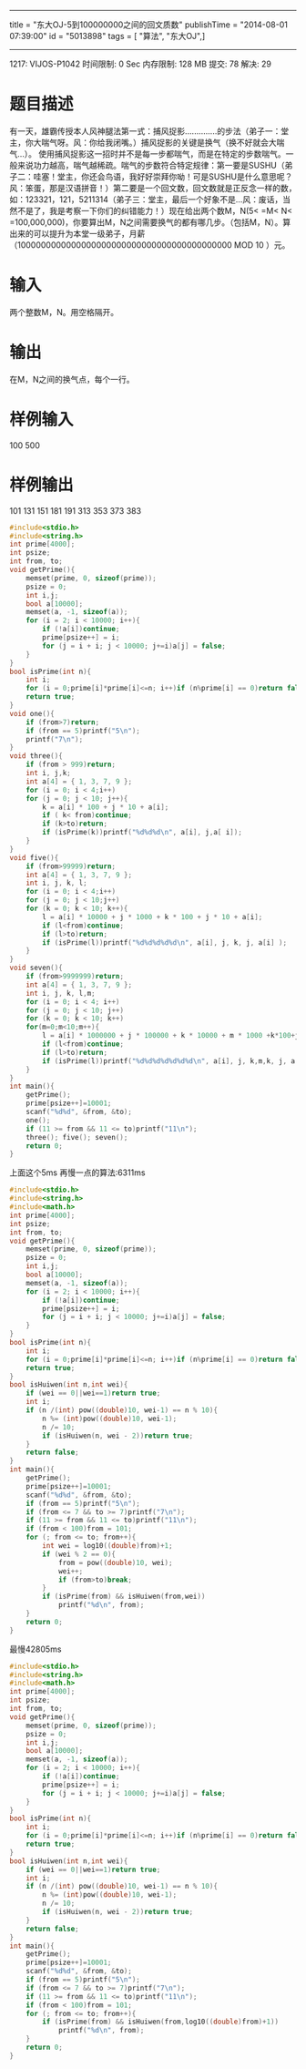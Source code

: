 ------------------
title = "东大OJ-5到100000000之间的回文质数"
publishTime = "2014-08-01 07:39:00"
id = "5013898"
tags = [ "算法", "东大OJ",]

--------------


1217: VIJOS-P1042
时间限制: 0 Sec  内存限制: 128 MB
提交: 78  解决: 29

# 题目描述
有一天，雄霸传授本人风神腿法第一式：捕风捉影..............的步法（弟子一：堂主，你大喘气呀。风：你给我闭嘴。）捕风捉影的关键是换气（换不好就会大喘气...）。         使用捕风捉影这一招时并不是每一步都喘气，而是在特定的步数喘气。一般来说功力越高，喘气越稀疏。喘气的步数符合特定规律：第一要是SUSHU（弟子二：哇塞！堂主，你还会鸟语，我好好崇拜你呦！可是SUSHU是什么意思呢？风：笨蛋，那是汉语拼音！）第二要是一个回文数，回文数就是正反念一样的数，如：123321，121，5211314（弟子三：堂主，最后一个好象不是...风：废话，当然不是了，我是考察一下你们的纠错能力！）现在给出两个数M，N(5< =M< N< =100,000,000)，你要算出M，N之间需要换气的都有哪几步。（包括M，N）。算出来的可以提升为本堂一级弟子，月薪（1000000000000000000000000000000000000000000  MOD  10  ）元。

# 输入
两个整数M，N。用空格隔开。
# 输出
在M，N之间的换气点，每个一行。

# 样例输入
100 500
# 样例输出
101
131
151
181
191
313
353
373
383

```cpp
#include<stdio.h>
#include<string.h>
int prime[4000];
int psize;
int from, to;
void getPrime(){
	memset(prime, 0, sizeof(prime));
	psize = 0;
	int i,j;
	bool a[10000];
	memset(a, -1, sizeof(a));
	for (i = 2; i < 10000; i++){
		if (!a[i])continue;
		prime[psize++] = i;
		for (j = i + i; j < 10000; j+=i)a[j] = false;
	}
}
bool isPrime(int n){
	int i;
	for (i = 0;prime[i]*prime[i]<=n; i++)if (n%prime[i] == 0)return false;
	return true;
}
void one(){
	if (from>7)return;
	if (from == 5)printf("5\n");
	printf("7\n");
}
void three(){
	if (from > 999)return;
	int i, j,k;
	int a[4] = { 1, 3, 7, 9 };
	for (i = 0; i < 4;i++)
	for (j = 0; j < 10; j++){
		k = a[i] * 100 + j * 10 + a[i];
		if ( k< from)continue;
		if (k>to)return;
		if (isPrime(k))printf("%d%d%d\n", a[i], j,a[ i]);
	}
}
void five(){
	if (from>99999)return;
	int a[4] = { 1, 3, 7, 9 };
	int i, j, k, l;
	for (i = 0; i < 4;i++)
	for (j = 0; j < 10;j++)
	for (k = 0; k < 10; k++){
		l = a[i] * 10000 + j * 1000 + k * 100 + j * 10 + a[i];
		if (l<from)continue;
		if (l>to)return;
		if (isPrime(l))printf("%d%d%d%d%d\n", a[i], j, k, j, a[i] );
	}
}
void seven(){
	if (from>9999999)return;
	int a[4] = { 1, 3, 7, 9 };
	int i, j, k, l,m;
	for (i = 0; i < 4; i++)
	for (j = 0; j < 10; j++)
	for (k = 0; k < 10; k++)
	for(m=0;m<10;m++){
		l = a[i] * 1000000 + j * 100000 + k * 10000 + m * 1000 +k*100+j*10+ a[i];
		if (l<from)continue;
		if (l>to)return;
		if (isPrime(l))printf("%d%d%d%d%d%d%d\n", a[i], j, k,m,k, j, a[i]);
	}
}
int main(){
	getPrime();
	prime[psize++]=10001;
	scanf("%d%d", &from, &to);
	one();
	if (11 >= from && 11 <= to)printf("11\n");
	three(); five(); seven();
	return 0;
}
```
上面这个5ms
再慢一点的算法:6311ms

```cpp
#include<stdio.h>
#include<string.h>
#include<math.h>
int prime[4000];
int psize;
int from, to;
void getPrime(){
	memset(prime, 0, sizeof(prime));
	psize = 0;
	int i,j;
	bool a[10000];
	memset(a, -1, sizeof(a));
	for (i = 2; i < 10000; i++){
		if (!a[i])continue;
		prime[psize++] = i;
		for (j = i + i; j < 10000; j+=i)a[j] = false;
	}
}
bool isPrime(int n){
	int i;
	for (i = 0;prime[i]*prime[i]<=n; i++)if (n%prime[i] == 0)return false;
	return true;
}
bool isHuiwen(int n,int wei){
	if (wei == 0||wei==1)return true;
	int i;
	if (n /(int) pow((double)10, wei-1) == n % 10){
		n %= (int)pow((double)10, wei-1);
		n /= 10;
		if (isHuiwen(n, wei - 2))return true;
	}
	return false;
}
int main(){
	getPrime();
	prime[psize++]=10001;
	scanf("%d%d", &from, &to);
	if (from == 5)printf("5\n");
	if (from <= 7 && to >= 7)printf("7\n");
	if (11 >= from && 11 <= to)printf("11\n");
	if (from < 100)from = 101;
	for (; from <= to; from++){
		int wei = log10((double)from)+1;
		if (wei % 2 == 0){
			from = pow((double)10, wei);
			wei++;
			if (from>to)break;
		}
		if (isPrime(from) && isHuiwen(from,wei))
			printf("%d\n", from);
	}
	return 0;
}
```

最慢42805ms
```cpp
#include<stdio.h>
#include<string.h>
#include<math.h>
int prime[4000];
int psize;
int from, to;
void getPrime(){
	memset(prime, 0, sizeof(prime));
	psize = 0;
	int i,j;
	bool a[10000];
	memset(a, -1, sizeof(a));
	for (i = 2; i < 10000; i++){
		if (!a[i])continue;
		prime[psize++] = i;
		for (j = i + i; j < 10000; j+=i)a[j] = false;
	}
}
bool isPrime(int n){
	int i;
	for (i = 0;prime[i]*prime[i]<=n; i++)if (n%prime[i] == 0)return false;
	return true;
}
bool isHuiwen(int n,int wei){
	if (wei == 0||wei==1)return true;
	int i;
	if (n /(int) pow((double)10, wei-1) == n % 10){
		n %= (int)pow((double)10, wei-1);
		n /= 10;
		if (isHuiwen(n, wei - 2))return true;
	}
	return false;
}
int main(){
	getPrime();
	prime[psize++]=10001;
	scanf("%d%d", &from, &to);
	if (from == 5)printf("5\n");
	if (from <= 7 && to >= 7)printf("7\n");
	if (11 >= from && 11 <= to)printf("11\n");
	if (from < 100)from = 101;
	for (; from <= to; from++){
		if (isPrime(from) && isHuiwen(from,log10((double)from)+1))
			printf("%d\n", from);
	}
	return 0;
}
```
